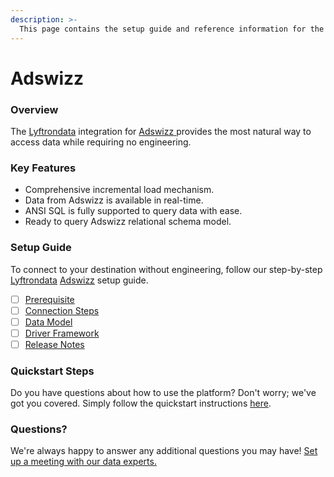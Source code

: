 ```yaml
---
description: >-
  This page contains the setup guide and reference information for the Adswizz source connector.
---
```


# Adswizz

### Overview

The [Lyftrondata](https://www.lyftrondata.com/) integration for [Adswizz](https://www.lyftrondata.com/integration/adswizz/)[ ](https://www.lyftrondata.com/integration/adswizz/)provides the most natural way to access data while requiring no engineering.

### Key Features

* Comprehensive incremental load mechanism.
* Data from Adswizz is available in real-time.&#x20;
* ANSI SQL is fully supported to query data with ease.
* Ready to query Adswizz relational schema model.

### Setup Guide

To connect to your destination without engineering, follow our step-by-step [Lyftrondata](https://www.lyftrondata.com/)  [Adswizz](https://www.lyftrondata.com/integration/adswizz/) setup guide.

* [ ] [Prerequisite](../../marketing-analytics/adswizz/prerequisite.md)
* [ ] [Connection Steps](../../marketing-analytics/adswizz/connection-steps.md)
* [ ] [Data Model](../../marketing-analytics/adswizz/data-model/)
* [ ] [Driver Framework](../../marketing-analytics/adswizz/driver-framework/)
* [ ] [Release Notes](../../marketing-analytics/adswizz/release-notes.md)

### Quickstart Steps

Do you have questions about how to use the platform? Don't worry; we've got you covered. Simply follow the quickstart instructions [here](../../../quickstart-steps.md).

### Questions? <a href="#questions" id="questions"></a>

We're always happy to answer any additional questions you may have! [Set up a meeting with our data experts.](https://www.lyftrondata.com/book-a-meeting/)

